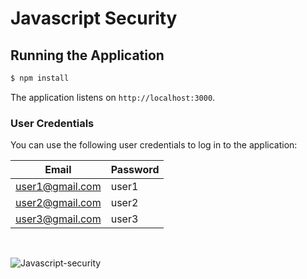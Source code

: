 # Javascript Security

## Running the Application

```bash
$ npm install
```

The application listens on `http://localhost:3000`.

### User Credentials

You can use the following user credentials to log in to the application:

| Email                        | Password |
| ---------------------------- | -------- |
| user1@gmail.com   | user1 |
| user2@gmail.com     | user2 |
| user3@gmail.com | user3 |
<br>

![Javascript-security](https://user-images.githubusercontent.com/100438690/204083200-87bbfa19-ad7f-4ffe-86a4-798d4fa90560.jpg)
